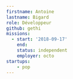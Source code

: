 ```yaml
---
firstname: Antoine
lastname: Bigard
role: Développeur
github: gethi
missions:
  - start: '2018-09-17'
    end:
    status: independent
    employer: octo
startups:
    - pop
---
```

